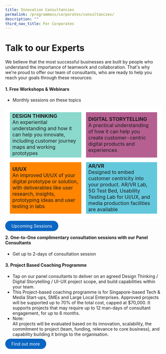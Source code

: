 ```yaml
---
title: Innovation Consultancies
permalink: /programmess/corporates/consultancies/
description: ""
third_nav_title: For Corporates
---
```

# Talk to our Experts
We believe that the most successful businesses are built by people who understand the importance of teamwork and collaboration. That's why we're proud to offer our team of consultants, who are ready to help you reach your goals through these resources: 

#### 1. Free Workshops & Webinars
* Monthly sessions on these topics
<table>
	<tr>
		<td style="background:rgba(64, 193, 172,60%); border: 15px solid white; width:50%;">
			<span style="text-align: center;"><b>DESIGN THINKING</b></span>
			<br>An experiential understanding and how it can help you innovate, including customer journey maps and working prototypes
		</td>
		<td style="background:rgba(153, 30, 102,70%); border: 15px solid white; width:50%;">
			<span style="text-align: center;"><b>DIGITAL STORYTELLING</b></span>
			<br>A practical understanding of how it can help you create customer-centric digital products and experiences
		</td>
	</tr>
	<tr>
		<td style="background:#ff8400; border: 15px solid white; width:50%;">
			<span style="text-align: center;"><b>UI/UX</b></span>
			<br>An improved UI/UX of your digital prototype or solution, with deliverables like user research, insights, prototyping ideas and user testing in labs
		</td>
		<td style="background:#63c8dc; border: 15px solid white; width:50%;">
			<span style="text-align: center;"><b>AR/VR</b></span>
			<br>Designed to embed customer centricity into your product. AR/VR Lab, 5G Test Bed, Usability Testing Lab for UI/UX, and media production facilities are available 
		</td>
	</tr>
</table>

<a href="https://www.google.com" target="_blank" style="background-color: #0A66C2; color: white; text-decoration: none; border-radius: 100px; padding-left: 20px; padding-right: 20px; padding-top:8px; padding-bottom:8px">Upcoming Sessions</a>

#### 2. One-to-One complimentary consultation sessions with our Panel Consultants 
* Get up to 2-days of consultation session 

#### 3.  Project Based Coaching Programme
* Tap on our panel consultants to deliver on an agreed Design Thinking / Digital Storytelling / UI-UX project scope, and build capabilities within your team. 
* This Project-based coaching programme is for Singapore-based Tech &amp; Media Start-ups, SMEs and Large Local Enterprises. Approved projects will be supported up to 70% of the total cost, capped at $70,000. It supports projects that may require up to 12 man-days of consultant engagement, for up to 6 months.
* Note: <br>All projects will be evaluated based on its innovation, scalability, the commitment to project (team, funding, relevance to core business), and capability building it brings to the organisation.<br> 

<a href="https://www.google.com" target="_blank" style="background-color: #0A66C2; color: white; text-decoration: none; border-radius: 100px; padding-left: 20px; padding-right: 20px; padding-top:8px; padding-bottom:8px">Find out more</a>